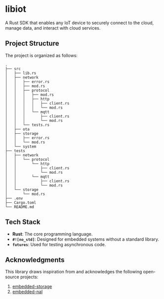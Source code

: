 # libiot

A Rust SDK that enables any IoT device to securely connect to the cloud, manage data, and interact with cloud services.

## Project Structure

The project is organized as follows:

```
.
├── src
│   ├── lib.rs
│   ├── network
│   │   ├── error.rs
│   │   ├── mod.rs
│   │   ├── protocol
│   │   │   ├── mod.rs
│   │   │   ├── http
│   │   │   │   ├── client.rs
│   │   │   │   └── mod.rs
│   │   │   └── mqtt
│   │   │       ├── client.rs
│   │   │       └── mod.rs
│   │   └── tests.rs
│   ├── ota
│   ├── storage
│   │   ├── error.rs
│   │   └── mod.rs
│   └── system
├── tests
│   ├── network
│   │   └── protocol
│   │       └── http
│   │           ├── client.rs
│   │           └── mod.rs
│   │       └── mqtt
│   │           ├── client.rs
│   │           └── mod.rs
│   └── storage
│       └── mod.rs
├── .env
├── Cargo.toml
└── README.md
```

## Tech Stack

- **Rust**: The core programming language.
- **`#![no_std]`**: Designed for embedded systems without a standard library.
- **`futures`**: Used for testing asynchronous code.

## Acknowledgments

This library draws inspiration from and acknowledges the following open-source projects:
1. [embedded-storage](https://github.com/rust-embedded-community/embedded-storage)
2. [embedded-nal](https://github.com/rust-embedded-community/embedded-nal)
